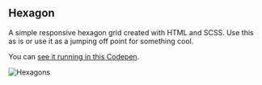 ## Hexagon

A simple responsive hexagon grid created with HTML and SCSS. Use this as is or use it as a jumping off point for something cool. 

You can [see it running in this Codepen](https://codepen.io/matthewcsimpson/pen/KwdELrY).


<img alt="Hexagons" src="https://github.com/user-attachments/assets/7a26f26c-d8ad-48dc-a2f9-d454b077f53c" />
